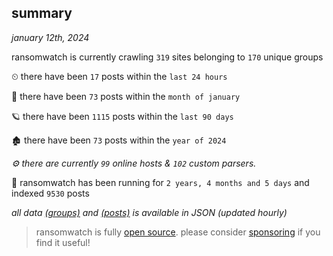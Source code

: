
## summary
_january 12th, 2024_

ransomwatch is currently crawling `319` sites belonging to `170` unique groups

⏲ there have been `17` posts within the `last 24 hours`

🦈 there have been `73` posts within the `month of january`

🪐 there have been `1115` posts within the `last 90 days`

🏚 there have been `73` posts within the `year of 2024`

_⚙️ there are currently `99` online hosts & `102` custom parsers._

🦕 ransomwatch has been running for `2 years, 4 months and 5 days` and indexed `9530` posts

_all data  [(groups)](http://ransomwhat.telemetry.ltd/groups) and [(posts)](http://ransomwhat.telemetry.ltd/posts) is available in JSON (updated hourly)_

> ransomwatch is fully [open source](https://github.com/joshhighet/ransomwatch#ransomwatch--). please consider [sponsoring](https://github.com/sponsors/joshhighet) if you find it useful!

